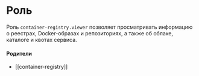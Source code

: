 # Роль

Роль `container-registry.viewer` позволяет просматривать информацию о реестрах, Docker-образах и репозиториях, а также об облаке, каталоге и квотах сервиса.


#### Родители

- [[container-registry]]
